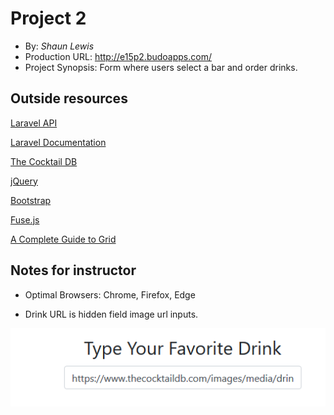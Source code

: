 # Project 2
+ By: *Shaun Lewis*
+ Production URL: <http://e15p2.budoapps.com/>
+ Project Synopsis: Form where users select a bar and order drinks.

## Outside resources

[Laravel API](https://laravel.com/api/6.x/Illuminate.html)

[Laravel Documentation](https://laravel.com/docs)

[The Cocktail DB](https://www.thecocktaildb.com/api.php)

[jQuery](https://jquery.com/)

[Bootstrap](https://getbootstrap.com/)

[Fuse.js](https://fusejs.io/)

[A Complete Guide to Grid](https://css-tricks.com/snippets/css/complete-guide-grid/)

## Notes for instructor

+ Optimal Browsers: Chrome, Firefox, Edge

+ Drink URL is hidden field image url inputs.

![Image URL Field](https://github.com/budostylz/e15/blob/master/e15p2/public/images/drinkUrl.PNG)



